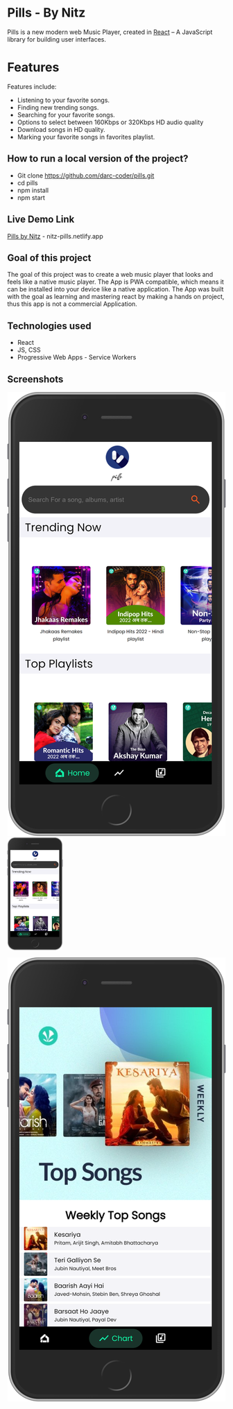 # Pills - By Nitz

Pills is a new modern web Music Player, created in [React](https://reactjs.org/)  – A JavaScript library for building user interfaces. 


# Features

Features include: 

 - Listening to your favorite songs.
 - Finding new trending songs.
 - Searching for your favorite songs.
 - Options to select between 160Kbps or 320Kbps HD audio quality
 - Download songs in HD quality.
 - Marking your favorite songs in favorites playlist.


## How to run a local version of the project?

 - Git clone https://github.com/darc-coder/pills.git
 - cd pills
 - npm install
 - npm start
 
## Live Demo Link

[Pills by Nitz](https://nitz-pills.netlify.app/) - nitz-pills.netlify.app


## Goal of this project

The goal of this project was to create a web music player that looks and feels like a native music player. The App is PWA compatible, which means it can be installed into your device like a native application.
The App was built with the goal as learning and mastering react by making a hands on project, thus this app is not a commercial Application.   

## Technologies used

 - React
 - JS, CSS
 - Progressive Web Apps - Service Workers

## Screenshots

![image1](https://github.com/darc-coder/pills/raw/master/public/screenshots/Pills_1.png)
<img src="https://github.com/darc-coder/pills/raw/master/public/screenshots/Pills_1.png" width="128"/>

![image2](https://github.com/darc-coder/pills/raw/master/public/screenshots/Pills_2.png)

